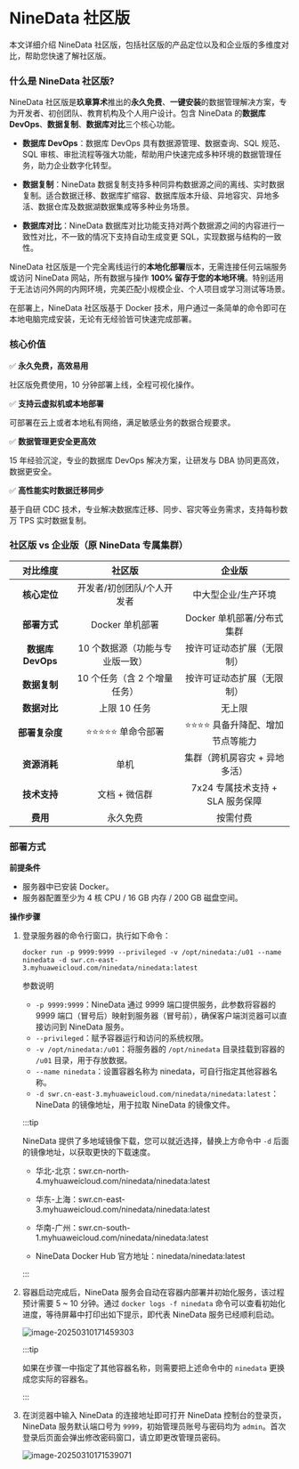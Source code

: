 # NineData 社区版

本文详细介绍 NineData 社区版，包括社区版的产品定位以及和企业版的多维度对比，帮助您快速了解社区版。

### 什么是 NineData 社区版?

NineData 社区版是**玖章算术**推出的**永久免费**、**一键安装**的数据管理解决方案，专为开发者、初创团队、教育机构及个人用户设计。包含 NineData 的**数据库 DevOps**、**数据复制**、**数据库对比**三个核心功能。

- **数据库 DevOps**：数据库 DevOps 具有数据源管理、数据查询、SQL 规范、SQL 审核、审批流程等强大功能，帮助用户快速完成多种环境的数据管理任务，助力企业数字化转型。

- **数据复制**：NineData 数据复制支持多种同异构数据源之间的离线、实时数据复制。适合数据迁移、数据库扩缩容、数据库版本升级、异地容灾、异地多活、数据仓库及数据湖数据集成等多种业务场景。

- **数据库对比**：NineData 数据库对比功能支持对两个数据源之间的内容进行一致性对比，不一致的情况下支持自动生成变更 SQL，实现数据与结构的一致性。

NineData 社区版是一个完全离线运行的**本地化部署**版本，无需连接任何云端服务或访问 NineData 网站，所有数据与操作 **100% 留存于您的本地环境**。特别适用于无法访问外网的内网环境，完美匹配小规模企业、个人项目或学习测试等场景。

在部署上，NineData 社区版基于 Docker 技术，用户通过一条简单的命令即可在本地电脑完成安装，无论有无经验皆可快速完成部署。

### 核心价值

✅  **永久免费，高效易用**

社区版免费使用，10 分钟部署上线，全程可视化操作。

✅ **支持云虚拟机或本地部署**

可部署在云上或者本地私有网络，满足敏感业务的数据合规要求。

✅ **数据管理更安全更高效**   

15 年经验沉淀，专业的数据库 DevOps 解决方案，让研发与 DBA 协同更高效，数据更安全。

✅ **高性能实时数据迁移同步**   

基于自研 CDC 技术，专业解决数据库迁移、同步、容灾等业务需求，支持每秒数万 TPS 实时数据复制。

### 社区版 vs 企业版（原 NineData 专属集群）

|   **对比维度**    |           **社区版**            |            **企业版**            |
| :---------------: | :-----------------------------: | :------------------------------: |
|   **核心定位**    |   开发者/初创团队/个人开发者    |       中大型企业/生产环境        |
|   **部署方式**    |         Docker 单机部署         |    Docker 单机部署/分布式集群    |
| **数据库 DevOps** | 10 个数据源（功能与专业版一致） |    按许可证动态扩展（无限制）    |
|   **数据复制**    |  10 个任务（含 2 个增量任务）   |    按许可证动态扩展（无限制）    |
|   **数据对比**    |          上限 10 任务           |              无上限              |
|  **部署复杂度**   |        ⭐⭐⭐⭐⭐ 单命令部署         | ⭐⭐⭐⭐ 具备升降配、增加节点等能力  |
|   **资源消耗**    |              单机               |  集群（跨机房容灾 + 异地多活）   |
|   **技术支持**    |          文档 + 微信群          | 7x24 专属技术支持 + SLA 服务保障 |
|     **费用**      |            永久免费             |             按需付费             |

### 部署方式

**前提条件**

- 服务器中已安装 Docker。
- 服务器配置至少为 4 核 CPU / 16 GB 内存 / 200 GB 磁盘空间。

**操作步骤**

1. 登录服务器的命令行窗口，执行如下命令：

   ```
   docker run -p 9999:9999 --privileged -v /opt/ninedata:/u01 --name ninedata -d swr.cn-east-3.myhuaweicloud.com/ninedata/ninedata:latest
   ```

   参数说明
   - `-p 9999:9999`：NineData 通过 9999 端口提供服务，此参数将容器的 9999 端口（冒号后）映射到服务器（冒号前），确保客户端浏览器可以直接访问到 NineData 服务。
   - `--privileged`：赋予容器运行和访问的系统权限。
   - `-v /opt/ninedata:/u01`：将服务器的 `/opt/ninedata` 目录挂载到容器的 `/u01` 目录，用于存放数据。
   - `--name ninedata`：设置容器名称为 ninedata，可自行指定其他容器名称。
   - `-d swr.cn-east-3.myhuaweicloud.com/ninedata/ninedata:latest`：NineData 的镜像地址，用于拉取 NineData 的镜像文件。

   :::tip

   NineData 提供了多地域镜像下载，您可以就近选择，替换上方命令中 `-d` 后面的镜像地址，以获取更快的下载速度。

   - 华北-北京：swr.cn-north-4.myhuaweicloud.com/ninedata/ninedata:latest

   - 华东-上海：swr.cn-east-3.myhuaweicloud.com/ninedata/ninedata:latest

   - 华南-广州：swr.cn-south-1.myhuaweicloud.com/ninedata/ninedata:latest
   - NineData Docker Hub 官方地址：ninedata/ninedata:latest

   :::

2. 容器启动完成后，NineData 服务会自动在容器内部署并初始化服务，该过程预计需要 5 ~ 10 分钟。通过 `docker logs -f ninedata` 命令可以查看初始化进度，等待屏幕中打印出如下提示，即代表 NineData 服务已经顺利启动。

   ![image-20250310171459303](https://docs.ninedata.cloud/assets/images/image-20250310171459303-665e43ce5b19cdebe5096822db6132ba.png)

   :::tip

   如果在步骤一中指定了其他容器名称，则需要把上述命令中的 `ninedata` 更换成您实际的容器名。

   :::

3. 在浏览器中输入 NineData 的连接地址即可打开 NineData 控制台的登录页，NineData 服务默认端口号为 `9999`，初始管理员账号与密码均为 `admin`。首次登录后页面会弹出修改密码窗口，请立即更改管理员密码。

   ![image-20250310171539071](https://docs.ninedata.cloud/assets/images/image-20250310171539071-f968b89d265803e304be8b5814112dc5.png)
